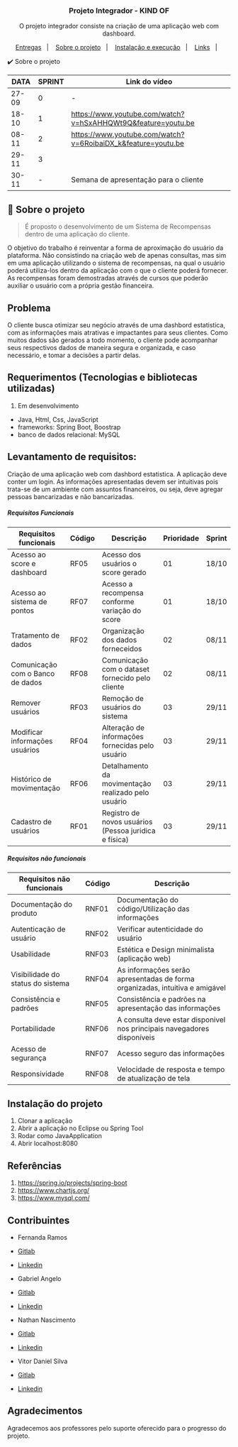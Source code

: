 <h3 align="center">
  Projeto Integrador - KIND OF
</h3>

<p align="center">O projeto integrador consiste na criação de uma aplicação web com dashboard. </p>

<p align="center">
   <a href="#-entregas">Entregas</a>&nbsp;&nbsp;&nbsp;|&nbsp;&nbsp;&nbsp;
  <a href="#-sobre">Sobre o projeto</a>&nbsp;&nbsp;&nbsp;|&nbsp;&nbsp;&nbsp;
  <a href="#-instalacao">Instalação e execução</a>&nbsp;&nbsp;&nbsp;|&nbsp;&nbsp;&nbsp;
  <a href="#-links">Links</a>&nbsp;&nbsp;&nbsp;|&nbsp;&nbsp;&nbsp;
  
</p



# :heavy_check_mark: Sobre o projeto <a name="-Entregas"/></a>


|  DATA  | SPRINT | Link do vídeo|
|--------|--------|--------------|
|  27-09 |   0    |       -       |
|  18-10 |   1    |https://www.youtube.com/watch?v=hSxAHHQWt9Q&feature=youtu.be              |
|  08-11 |   2    |https://www.youtube.com/watch?v=6RoibaiDX_k&feature=youtu.be              |
|  29-11 |   3    |              |
|  30-11 |   -    |Semana de apresentação para o cliente|



## :page_with_curl: Sobre o projeto <a name="-sobre"/></a>

> É proposto o desenvolvimento de um Sistema de Recompensas dentro de uma aplicação do cliente. 

O objetivo do trabalho é reinventar a forma de aproximação do usuário da plataforma. Não consistindo na criação web de apenas consultas, mas sim em uma aplicação utilizando o sistema de recompensas, na qual o usuário poderá utiliza-los dentro da aplicação com o que o cliente poderá fornecer. As recompensas foram demostradas através de cursos que poderão auxiliar o usuário com a própria gestão financeira. 


## Problema

O cliente busca otimizar seu negócio através de uma dashbord estatistica, com as informações mais atrativas e impactantes para seus clientes. Como muitos dados são gerados a todo momento, o cliente pode acompanhar seus respectivos dados de maneira segura e organizada, e caso necessário, e tomar a decisões a partir delas.


## Requerimentos (Tecnologias e bibliotecas utilizadas)

1) Em desenvolvimento
- Java, Html, Css, JavaScript
- frameworks: Spring Boot, Boostrap 
- banco de dados relacional: MySQL

## Levantamento de requisitos:
Criação de uma aplicação web com dashbord estatistica. A aplicação deve conter um login. As informações apresentadas devem ser intuitivas pois trata-se de um ambiente com assuntos financeiros, ou seja, deve agregar pessoas bancarizadas e não bancarizadas. 

##### Requisitos Funcionais

| Requisitos funcionais               |Código|Descrição                                             | Prioridade | Sprint|
|-------------------------------------|------|------------------------------------------------------|------------|-------|
|Acesso ao score e dashboard          |RF05  |Acesso dos usuários o score gerado                    | 01         | 18/10 |
|Acesso ao sistema de pontos          |RF07  |Acesso a recompensa conforme variação do score        | 01         | 18/10 |
|Tratamento de dados                  |RF02  |Organização dos dados forneceidos                     | 02         | 08/11 |
|Comunicação com o Banco de dados     |RF08  |Comunicação com o dataset fornecido pelo cliente      | 02         | 08/11 |
|Remover usuários                     |RF03  |Remoção de usuários do sistema                        | 03         | 29/11 |
|Modificar informações usuários       |RF04  |Alteração de informações fornecidas pelo usuário      | 03         | 29/11 |
|Histórico de movimentação            |RF06  |Detalhamento da movimentação realizado pelo usuário   | 03         | 29/11 |
|Cadastro de usuários                 |RF01  |Registro de novos usuários (Pessoa juridica e física) | 03         | 29/11 |



##### Requisitos não funcionais

| Requisitos não funcionais           |Código|Descrição                                                                    | 
|-------------------------------------|-------|----------------------------------------------------------------------------|
|Documentação do produto              |RNF01  | Documentação do código/Utilização das informações                          |
|Autenticação de usuário              |RNF02  |Verificar autenticidade do usuário                                          |
|Usabilidade                          |RNF03  |Estética e Design minimalista (aplicação web)                               |
|Visibilidade do status do sistema    |RNF04  |As informações serão apresentadas de forma organizadas, intuitiva e amigável|
|Consistência e padrões               |RNF05  |Consistência e padrões na apresentação das informações                      |    
|Portabilidade                        |RNF06  |A consulta deve estar disponivel nos principais navegadores disponíveis     |
|Acesso de segurança                  |RNF07  |Acesso seguro das informações                                               |     
|Responsividade                       |RNF08  |Velocidade de resposta e tempo de atualização de tela                       |      


## Instalação do projeto
1. Clonar a aplicação
2. Abrir a aplicação no Eclipse ou Spring Tool 
3. Rodar como JavaApplication
4. Abrir localhost:8080


## Referências 
1. https://spring.io/projects/spring-boot
2. https://www.chartjs.org/
3. https://www.mysql.com/



## Contribuintes

- Fernanda Ramos
- [Gitlab](https://gitlab.com/ferpsalles)
- [Linkedin](https://www.linkedin.com/in/fernanda-ramos-de-padua-salles-44329b157/)

- Gabriel Angelo
- [Gitlab](https://gitlab.com/Angelog)
- [Linkedin](https://www.linkedin.com/in/gabriel-angelo-a4b251116/)

- Nathan Nascimento
- [Gitlab](https://gitlab.com/n4htan)
- [Linkedin](https://www.linkedin.com/in/n4htan/)

- Vitor Daniel Silva
- [Gitlab](https://gitlab.com/VitorDan)
- [Linkedin](https://www.linkedin.com/in/vitor-daniel-9343bb150/)


## Agradecimentos

Agradecemos aos professores pelo suporte oferecido para o progresso do projeto.


